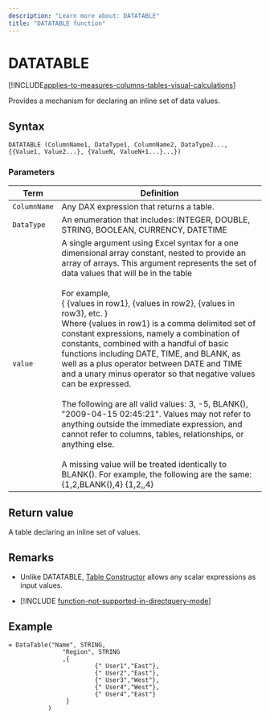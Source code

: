 ```yaml
---
description: "Learn more about: DATATABLE"
title: "DATATABLE function"
---
```

# DATATABLE

[!INCLUDE[applies-to-measures-columns-tables-visual-calculations](includes/applies-to-measures-columns-tables-visual-calculations.md)]

Provides a mechanism for declaring an inline set of data values.  
  
## Syntax  
  
```dax
DATATABLE (ColumnName1, DataType1, ColumnName2, DataType2..., {{Value1, Value2...}, {ValueN, ValueN+1...}...})  
```
  
### Parameters  
  
|Term|Definition|  
|--------|--------------|  
|`ColumnName`|Any DAX expression that returns a table.|  
|`DataType`|An enumeration that includes: INTEGER, DOUBLE, STRING, BOOLEAN, CURRENCY, DATETIME|  
|`value`|A single argument using Excel syntax for a one dimensional array constant, nested to provide an array of arrays.  This argument represents the set of data values that will be in the table<br /><br />For example,<br />{ {values in row1}, {values in row2}, {values in row3}, etc. }<br />Where {values in row1} is a comma delimited set of constant expressions, namely a combination of constants, combined with a handful of basic functions including DATE, TIME, and BLANK, as well as a plus operator between DATE and TIME and a unary minus operator so that negative values can be expressed.<br /><br />The following are all valid values: 3, -5, BLANK(), "2009-04-15 02:45:21". Values may not refer to anything outside the immediate expression, and cannot refer to columns, tables, relationships, or anything else.<br /><br />A missing value will be treated identically to BLANK().  For example, the following are the same:   {1,2,BLANK(),4}  {1,2,,4}|  
  
## Return value

A table declaring an inline set of values.  

## Remarks

- Unlike DATATABLE, [Table Constructor](table-constructor.md) allows any scalar expressions as input values.

- [!INCLUDE [function-not-supported-in-directquery-mode](includes/function-not-supported-in-directquery-mode.md)]
  
## Example  
  
```dax
= DataTable("Name", STRING,  
               "Region", STRING  
               ,{  
                        {" User1","East"},  
                        {" User2","East"},  
                        {" User3","West"},  
                        {" User4","West"},  
                        {" User4","East"}  
                }  
           )  
```
